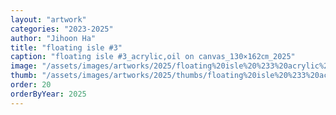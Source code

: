 ```yaml
---
layout: "artwork"
categories: "2023-2025"
author: "Jihoon Ha"
title: "floating isle #3"
caption: "floating isle #3_acrylic,oil on canvas_130×162㎝_2025"
image: "/assets/images/artworks/2025/floating%20isle%20%233%20acrylic%2Coil%20on%20canvas%20130x162cm%202025.jpg"
thumb: "/assets/images/artworks/2025/thumbs/floating%20isle%20%233%20acrylic%2Coil%20on%20canvas%20130x162cm%202025.jpg"
order: 20
orderByYear: 2025
---
```

